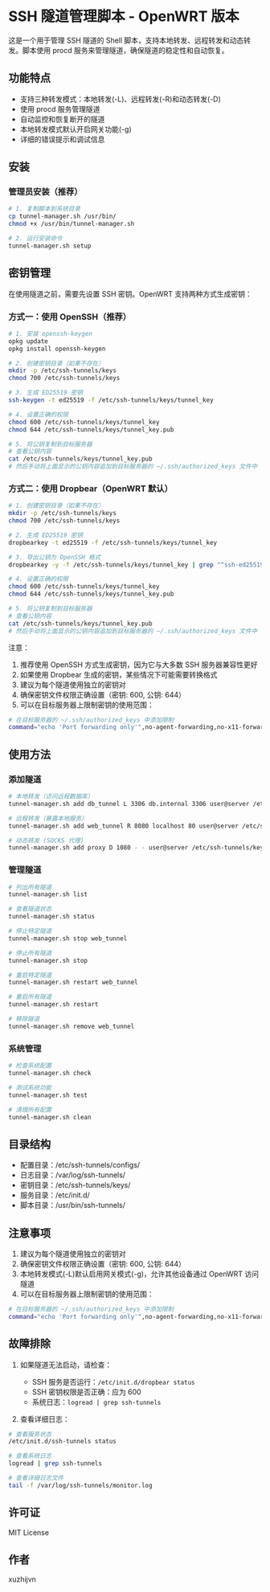 # SSH 隧道管理脚本 - OpenWRT 版本

这是一个用于管理 SSH 隧道的 Shell 脚本，支持本地转发、远程转发和动态转发。脚本使用 procd 服务来管理隧道，确保隧道的稳定性和自动恢复。

## 功能特点

- 支持三种转发模式：本地转发(-L)、远程转发(-R)和动态转发(-D)
- 使用 procd 服务管理隧道
- 自动监控和恢复断开的隧道
- 本地转发模式默认开启网关功能(-g)
- 详细的错误提示和调试信息

## 安装

### 管理员安装（推荐）
```bash
# 1. 复制脚本到系统目录
cp tunnel-manager.sh /usr/bin/
chmod +x /usr/bin/tunnel-manager.sh

# 2. 运行安装命令
tunnel-manager.sh setup
```

## 密钥管理

在使用隧道之前，需要先设置 SSH 密钥。OpenWRT 支持两种方式生成密钥：

### 方式一：使用 OpenSSH（推荐）

```bash
# 1. 安装 openssh-keygen
opkg update
opkg install openssh-keygen

# 2. 创建密钥目录（如果不存在）
mkdir -p /etc/ssh-tunnels/keys
chmod 700 /etc/ssh-tunnels/keys

# 3. 生成 ED25519 密钥
ssh-keygen -t ed25519 -f /etc/ssh-tunnels/keys/tunnel_key

# 4. 设置正确的权限
chmod 600 /etc/ssh-tunnels/keys/tunnel_key
chmod 644 /etc/ssh-tunnels/keys/tunnel_key.pub

# 5. 将公钥复制到目标服务器
# 查看公钥内容
cat /etc/ssh-tunnels/keys/tunnel_key.pub
# 然后手动将上面显示的公钥内容追加到目标服务器的 ~/.ssh/authorized_keys 文件中
```

### 方式二：使用 Dropbear（OpenWRT 默认）

```bash
# 1. 创建密钥目录（如果不存在）
mkdir -p /etc/ssh-tunnels/keys
chmod 700 /etc/ssh-tunnels/keys

# 2. 生成 ED25519 密钥
dropbearkey -t ed25519 -f /etc/ssh-tunnels/keys/tunnel_key

# 3. 导出公钥为 OpenSSH 格式
dropbearkey -y -f /etc/ssh-tunnels/keys/tunnel_key | grep "^ssh-ed25519" > /etc/ssh-tunnels/keys/tunnel_key.pub

# 4. 设置正确的权限
chmod 600 /etc/ssh-tunnels/keys/tunnel_key
chmod 644 /etc/ssh-tunnels/keys/tunnel_key.pub

# 5. 将公钥复制到目标服务器
# 查看公钥内容
cat /etc/ssh-tunnels/keys/tunnel_key.pub
# 然后手动将上面显示的公钥内容追加到目标服务器的 ~/.ssh/authorized_keys 文件中
```

注意：
1. 推荐使用 OpenSSH 方式生成密钥，因为它与大多数 SSH 服务器兼容性更好
2. 如果使用 Dropbear 生成的密钥，某些情况下可能需要转换格式
3. 建议为每个隧道使用独立的密钥对
4. 确保密钥文件权限正确设置（密钥: 600, 公钥: 644）
5. 可以在目标服务器上限制密钥的使用范围：
```bash
# 在目标服务器的 ~/.ssh/authorized_keys 中添加限制
command="echo 'Port forwarding only'",no-agent-forwarding,no-x11-forwarding,no-pty ssh-ed25519 AAAA...
```

## 使用方法

### 添加隧道
```bash
# 本地转发（访问远程数据库）
tunnel-manager.sh add db_tunnel L 3306 db.internal 3306 user@server /etc/ssh-tunnels/keys/tunnel_key

# 远程转发（暴露本地服务）
tunnel-manager.sh add web_tunnel R 8080 localhost 80 user@server /etc/ssh-tunnels/keys/tunnel_key

# 动态转发 (SOCKS 代理)
tunnel-manager.sh add proxy D 1080 - - user@server /etc/ssh-tunnels/keys/tunnel_key
```

### 管理隧道
```bash
# 列出所有隧道
tunnel-manager.sh list

# 查看隧道状态
tunnel-manager.sh status

# 停止特定隧道
tunnel-manager.sh stop web_tunnel

# 停止所有隧道
tunnel-manager.sh stop

# 重启特定隧道
tunnel-manager.sh restart web_tunnel

# 重启所有隧道
tunnel-manager.sh restart

# 移除隧道
tunnel-manager.sh remove web_tunnel
```

### 系统管理
```bash
# 检查系统配置
tunnel-manager.sh check

# 测试系统功能
tunnel-manager.sh test

# 清理所有配置
tunnel-manager.sh clean
```

## 目录结构

- 配置目录：/etc/ssh-tunnels/configs/
- 日志目录：/var/log/ssh-tunnels/
- 密钥目录：/etc/ssh-tunnels/keys/
- 服务目录：/etc/init.d/
- 脚本目录：/usr/bin/ssh-tunnels/

## 注意事项

1. 建议为每个隧道使用独立的密钥对
2. 确保密钥文件权限正确设置（密钥: 600, 公钥: 644）
3. 本地转发模式(-L)默认启用网关模式(-g)，允许其他设备通过 OpenWRT 访问隧道
4. 可以在目标服务器上限制密钥的使用范围：
```bash
# 在目标服务器的 ~/.ssh/authorized_keys 中添加限制
command="echo 'Port forwarding only'",no-agent-forwarding,no-x11-forwarding,no-pty ssh-ed25519 AAAA...
```

## 故障排除

1. 如果隧道无法启动，请检查：
   - SSH 服务是否运行：`/etc/init.d/dropbear status`
   - SSH 密钥权限是否正确：应为 600
   - 系统日志：`logread | grep ssh-tunnels`

2. 查看详细日志：
```bash
# 查看服务状态
/etc/init.d/ssh-tunnels status

# 查看系统日志
logread | grep ssh-tunnels

# 查看详细日志文件
tail -f /var/log/ssh-tunnels/monitor.log
```

## 许可证

MIT License

## 作者

xuzhijvn